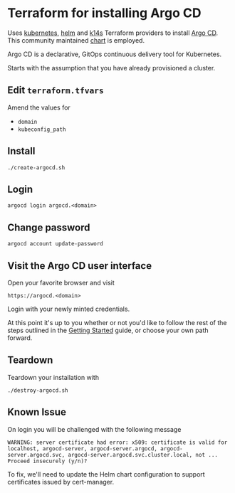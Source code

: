# Terraform for installing Argo CD

Uses [kubernetes](https://www.terraform.io/docs/providers/kubernetes/index.html), [helm](https://www.terraform.io/docs/providers/helm/index.html) and [k14s](https://github.com/k14s/terraform-provider-k14s) Terraform providers to install [Argo CD](https://argoproj.github.io/argo-cd/).  This community maintained [chart](https://github.com/argoproj/argo-helm/tree/master/charts/argo-cd) is employed.

Argo CD is a declarative, GitOps continuous delivery tool for Kubernetes.

Starts with the assumption that you have already provisioned a cluster.

## Edit `terraform.tfvars`

Amend the values for

* `domain`
* `kubeconfig_path`


## Install

```
./create-argocd.sh
```

## Login

```
argocd login argocd.<domain>
```

## Change password

```
argocd account update-password
```

## Visit the Argo CD user interface

Open your favorite browser and visit

```
https://argocd.<domain>
```

Login with your newly minted credentials.

At this point it's up to you whether or not you'd like to follow the rest of the steps outlined in the [Getting Started](https://argoproj.github.io/argo-cd/getting_started/#creating-apps-via-ui) guide, or choose your own path forward.

## Teardown

Teardown your installation with

```
./destroy-argocd.sh
```


## Known Issue

On login you will be challenged with the following message

```
WARNING: server certificate had error: x509: certificate is valid for localhost, argocd-server, argocd-server.argocd, argocd-server.argocd.svc, argocd-server.argocd.svc.cluster.local, not ... Proceed insecurely (y/n)?
```

To fix, we'll need to update the Helm chart configuration to support certificates issued by cert-manager.